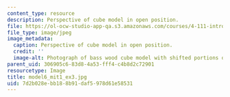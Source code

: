 ```yaml
---
content_type: resource
description: Perspective of cube model in open position.
file: https://ol-ocw-studio-app-qa.s3.amazonaws.com/courses/4-111-introduction-to-architecture-environmental-design-spring-2014/7d2b028ebb188b91daf5978d61e58531_model6_mit1_ex3.jpg
file_type: image/jpeg
image_metadata:
  caption: Perspective of cube model in open position.
  credit: ''
  image-alt: Photograph of bass wood cube model with shifted portions of the cube.
parent_uid: 306905c6-83d8-4a53-fff4-c4b8d2c72901
resourcetype: Image
title: model6_mit1_ex3.jpg
uid: 7d2b028e-bb18-8b91-daf5-978d61e58531
---
```

